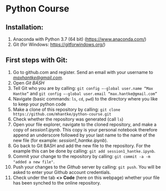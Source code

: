 # Python Course

## Installation:
1) Anaconda with Python 3.7 (64 bit) (https://www.anaconda.com/)
2) Git (for Windows: https://gitforwindows.org/)

## First steps with Git:
1) Go to github.com and register. Send an email with your username to *maxhantke@gmail.com*.
2) Open *Git BASH*
3) Tell Git who you are by calling: ``git config —-global user.name “Max Hantke”`` and ``git config —-global user.email “max.hantke@gmail.com”``
4) Navigate (basic commands: ``ls``, ``cd``, ``pwd``) to the directory where you like to keep your python code
5) Make a clone of this repository by calling: ``git clone https://github.com/mhantke/python-course.git``
6) Check whether the repository was generated (call ``ls``)
7) Open your file explorer, navigate to the cloned repository, and make a copy of *session1.ipynb*. This copy is your personal notebook therefore append an underscore followed by your last name to the name of the new file (for example: *session1_hantke.ipynb*).
8) Go back to Git BASH and add the new file to the repository. For the example this can be done by calling: ``git add session1_hantke.ipynb``.
9) Commit your change to the repository by calling: ``git commit -a -m "added a new file"``.
10) Push your changes to the *Github* server by calling: ``git push``. You will be asked to enter your Github account credentials.
11) Check under the tab **<> Code** (here on this webpage) whether your file has been synched to the online repository.
